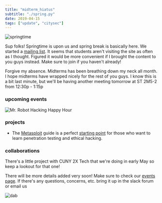 ```yaml
---
title: "midterm_hiatus"
subtitle: "./spring.py"
date: 2019-04-15
tags: ["update", "citysec"]
---
```

![springtime](/img/spring-vibes.gif)

Sup folks! Springtime is upon us and spring break is basically here. We started a [mailing list](https://protonmail.us20.list-manage.com/subscribe?u=961d81285d786b9d4b77825c2&id=7bbc63dd45). It seems that students aren't visiting the site as often as I thought. Figured it would be more convenient if I brought the content to you guys instead. Make sure to join if you haven't already!

<!--more-->

Forgive my absence. Midterms has been breathing down my neck all month. I hope midterms have wrapped nicely for the rest of you guys. I know this is a bit last minute, but we'll be having another meeting tomorrow at ST 2M5-2 from 12:30p - 1:15p

### upcoming events
![Mr. Robot Hacking Happy Hour](/img/robothhh.jpg)

### projects
+ The [Metasploit](https://www.offensive-security.com/metasploit-unleashed/) guide is a perfect [starting point](https://www.youtube.com/watch?v=TCPyoWHy4eA) for those who want to learn penetration testing and ethical hacking.

### collaborations
There's a little project with CUNY 2X Tech that we're doing in early May so keep a lookout for that one!

There will be more details added very soon! Make sure to check our [events page](https://citysec.nyc/page/events/). If there's any questions, concerns, etc. bring it up in the slack forum or email us

![dab](/img/dab-of-spring.gif)
